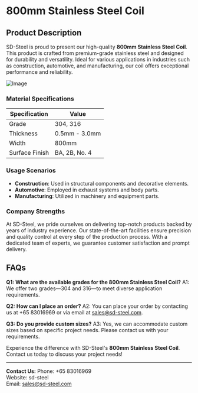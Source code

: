 # 800mm Stainless Steel Coil

## Product Description

SD-Steel is proud to present our high-quality **800mm Stainless Steel Coil**. This product is crafted from premium-grade stainless steel and designed for durability and versatility. Ideal for various applications in industries such as construction, automotive, and manufacturing, our coil offers exceptional performance and reliability.

![Image](https://github.com/user-attachments/assets/2567258e-e124-4816-932d-1809bd27ef0b)

### Material Specifications

| Specification | Value |
|---------------|-------|
| Grade         | 304, 316 |
| Thickness     | 0.5mm - 3.0mm |
| Width         | 800mm |
| Surface Finish | BA, 2B, No. 4 |

### Usage Scenarios

- **Construction**: Used in structural components and decorative elements.
- **Automotive**: Employed in exhaust systems and body parts.
- **Manufacturing**: Utilized in machinery and equipment parts.

### Company Strengths

At SD-Steel, we pride ourselves on delivering top-notch products backed by years of industry experience. Our state-of-the-art facilities ensure precision and quality control at every step of the production process. With a dedicated team of experts, we guarantee customer satisfaction and prompt delivery.

## FAQs

**Q1: What are the available grades for the 800mm Stainless Steel Coil?**
A1: We offer two grades—304 and 316—to meet diverse application requirements.

**Q2: How can I place an order?**
A2: You can place your order by contacting us at +65 83016969 or via email at sales@sd-steel.com.

**Q3: Do you provide custom sizes?**
A3: Yes, we can accommodate custom sizes based on specific project needs. Please contact us with your requirements.

Experience the difference with SD-Steel's **800mm Stainless Steel Coil**. Contact us today to discuss your project needs!

---

**Contact Us:**
Phone: +65 83016969  
Website:  sd-steel  
Email: sales@sd-steel.com